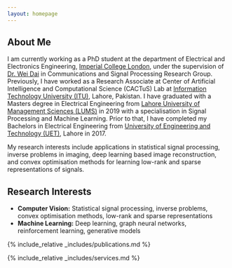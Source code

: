 ```yaml
---
layout: homepage
---
```


## About Me

I am currently working as a PhD student at the department of Electrical and Electronics Engineering, [Imperial College London](https://www.imperial.ac.uk/), under the supervision of [Dr. Wei Dai](https://www.imperial.ac.uk/people/wei.dai1) in Communications and Signal Processing Research Group. Previously, I have worked as a Research Associate at Center of Artificial Intelligence and Computational Science (CACTuS) Lab at [Information Technology University (ITU)](https://itu.edu.pk/), Lahore, Pakistan. I have graduated with a Masters degree in Electrical Engineering from [Lahore University of Management Sciences (LUMS)](https://lums.edu.pk/) in 2019 with a specialisation in Signal Processing and Machine Learning. Prior to that, I have completed my Bachelors in Electrical Engineering from [University of Engineering and Technology (UET)](https://www.uet.edu.pk/home/), Lahore in 2017.

My research interests include applications in statistical signal processing, inverse problems in imaging, deep learning based image reconstruction, and convex optimisation methods for learning low-rank and sparse representations of signals.

## Research Interests

- **Computer Vision:** Statistical signal processing, inverse problems, convex optimisation methods, low-rank and sparse representations
- **Machine Learning:** Deep learning, graph neural networks, reinforcement learning, generative models

<!---
## News

- **[Feb. 2020]** Our paper about incremental learning is accepted to CVPR 2020.
- **[Feb. 2020]** We will host the ACM Multimedia Asia 2020 conference in Singapore!
- **[Sept. 2019]** Our paper about few-shot learning is accepted to NeurIPS 2019.
- **[Mar. 2019]** Our paper about few-shot learning is accepted to CVPR 2019.
-->
{% include_relative _includes/publications.md %}

{% include_relative _includes/services.md %}
